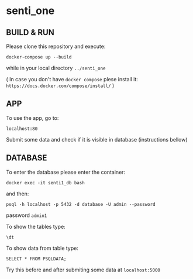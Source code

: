# senti_one

## BUILD & RUN

Please clone this repository and execute:
```
docker-compose up --build
```
while in your local directory `../senti_one`


( In case you don't have `docker compose` plese install it:
```https://docs.docker.com/compose/install/``` )

## APP

To use the app, go to:
```
localhost:80
```
Submit some data and check if it is visible in database (instructions bellow)

## DATABASE
To enter the database please enter the container:
```
docker exec -it senti1_db bash
```
and then:
```
psql -h localhost -p 5432 -d database -U admin --password
```
password `admin1`

To show the tables type:
```
\dt
```
To show data from table type:
```
SELECT * FROM PSQLDATA;
```
Try this before and after submiting some data at `localhost:5000` 
